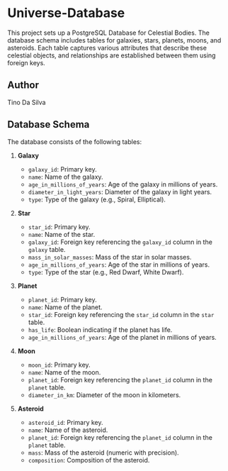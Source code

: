 # Universe-Database
This project sets up a PostgreSQL Database for Celestial Bodies. The database schema includes tables for galaxies, stars, planets, moons, and asteroids. Each table captures various attributes that describe these celestial objects, and relationships are established between them using foreign keys.

## **Author**
Tino Da Silva

## Database Schema

The database consists of the following tables:

1. **Galaxy**
    - `galaxy_id`: Primary key.
    - `name`: Name of the galaxy.
    - `age_in_millions_of_years`: Age of the galaxy in millions of years.
    - `diameter_in_light_years`: Diameter of the galaxy in light years.
    - `type`: Type of the galaxy (e.g., Spiral, Elliptical).
  
2. **Star**
    - `star_id`: Primary key.
    - `name`: Name of the star.
    - `galaxy_id`: Foreign key referencing the `galaxy_id` column in the `galaxy` table.
    - `mass_in_solar_masses`: Mass of the star in solar masses.
    - `age_in_millions_of_years`: Age of the star in millions of years.
    - `type`: Type of the star (e.g., Red Dwarf, White Dwarf).

3. **Planet**
    - `planet_id`: Primary key.
    - `name`: Name of the planet.
    - `star_id`: Foreign key referencing the `star_id` column in the `star` table.
    - `has_life`: Boolean indicating if the planet has life.
    - `age_in_millions_of_years`: Age of the planet in millions of years.
  
4. **Moon**
    - `moon_id`: Primary key.
    - `name`: Name of the moon.
    - `planet_id`: Foreign key referencing the `planet_id` column in the `planet` table.
    - `diameter_in_km`: Diameter of the moon in kilometers.
  
5. **Asteroid**
    - `asteroid_id`: Primary key.
    - `name`: Name of the asteroid.
    - `planet_id`: Foreign key referencing the `planet_id` column in the `planet` table.
    - `mass`: Mass of the asteroid (numeric with precision).
    - `composition`: Composition of the asteroid.
